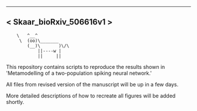  ________________________
< Skaar_bioRxiv_506616v1 >
 ------------------------
        \   ^__^
         \  (oo)\_______
            (__)\       )\/\
                ||----w |
                ||     ||
                
This repository contains scripts to reproduce the results shown in 'Metamodelling of a two-population spiking neural network.'

All files from revised version of the manuscript will be up in a few days.

More detailed descriptions of how to recreate all figures will be added shortly.
